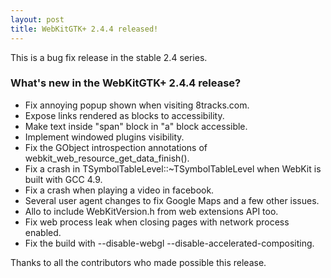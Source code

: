 ```yaml
---
layout: post
title: WebKitGTK+ 2.4.4 released!
---
```


This is a bug fix release in the stable 2.4 series.

### What's new in the WebKitGTK+ 2.4.4 release?

 - Fix annoying popup shown when visiting 8tracks.com.
 - Expose links rendered as blocks to accessibility.
 - Make text inside "span" block in "a" block accessible.
 - Implement windowed plugins visibility.
 - Fix the GObject introspection annotations of webkit_web_resource_get_data_finish().
 - Fix a crash in TSymbolTableLevel::~TSymbolTableLevel when WebKit
   is built with GCC 4.9.
 - Fix a crash when playing a video in facebook.
 - Several user agent changes to fix Google Maps and a few other issues.
 - Allo to include WebKitVersion.h from web extensions API too.
 - Fix web process leak when closing pages with network process enabled.
 - Fix the build with --disable-webgl --disable-accelerated-compositing.

Thanks to all the contributors who made possible this release.